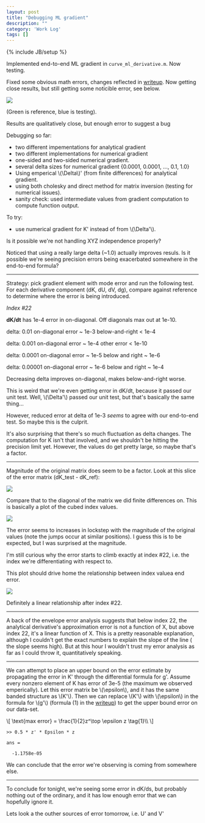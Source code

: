 ```yaml
---
layout: post
title: "Debugging ML gradient"
description: ""
category: 'Work Log'
tags: []
---
```

{% include JB/setup %}

Implemented end-to-end ML gradient in `curve_ml_derivative.m`.  Now testing. 

Fixed some obvious math errors, changes reflected in [writeup]({{site.baseurl}}/2013/11/10/reference).  Now getting close results, but still getting some noticible error, see below.

![]({{site.baseurl}}/img/2013-11-13-gradient_test.png)

(Green is reference, blue is testing).

Results are qualitatively close, but enough error to suggest a bug

Debugging so far:
    
* two different impementations for analytical gradient
* two different implementations for numerical gradient
* one-sided and two-sided numerical gradient.
* several delta sizes for numerical gradient {0.0001, 0.0001, ..., 0.1, 1.0}
* Using emperical \\(\Delta\\)' (from finite differences) for analytical gradient.
* using both cholesky and direct method for matrix inversion (testing for numerical issues).
* sanity check: used intermediate values from gradient computation to compute function output.  

To try:
    
* use numerical gradient for K' instead of from \\(\Delta'\\).


Is it possible we're not handling XYZ independence properly?

Noticed that using a really large delta (~1.0) actually improves resuls.  Is it possible we're seeing precision errors being exacerbated somewhere in the end-to-end formula?


---

Strategy:  pick gradient element with mode error and run the following test.  For each derivative component (dK, dU, dV, dg), compare against reference to determine where the error is being introduced.


*Index #22*

**dK/dt** has 1e-4 error in on-diagonal.  Off diagonals max out at 1e-10.

   delta: 0.01
   on-diagonal error ~ 1e-3
   below-and-right < 1e-4

   delta: 0.001
   on-diagonal error ~ 1e-4
   other error < 1e-10

   delta: 0.0001
   on-diagonal error ~ 1e-5
   below and right ~ 1e-6

   delta: 0.00001
   on-diagonal error ~ 1e-6
   below and right ~ 1e-4

Decreasing delta improves on-diagonal, makes below-and-right worse.  

This is weird that we're even getting error in dK/dt, because it passed our unit test.  Well, \\(\Delta'\\) passed our unit test, but that's basically the same thing...

However, reduced error at delta of 1e-3 *seems* to agree with our end-to-end test.  So maybe this is the culprit.

It's also surprising that there's so much fluctuation as delta changes.  The computation for K isn't that involved, and we shouldn't be hitting the precision limit yet.  However, the values do get pretty large, so maybe that's a factor.


---

Magnitude of the original matrix does seem to be a factor.  Look at this slice of the error matrix (dK_test - dK_ref):
        
![]({{site.baseurl}}/img/2013-11-13-error_trace.png)

Compare that to the diagonal of the matrix we did finite differences on.  This is basically a plot of the cubed index values.
    
![]({{site.baseurl}}/img/2013-11-13-K_trace.png)

The error seems to increases in lockstep with the magnitude of the original values (note the jumps occur at similar positions).  I guess this is to be expected, but I was surprised at the magnitude.

I'm still curious why the error starts to climb exactly at index #22, i.e. the index we're differentiating with respect to.  

This plot should drive home the relationship between index valuea end error.

![]({{site.baseurl}}/img/2013-11-13-error_regress_2.png)

Definitely a linear relationship after index #22.

---

A back of the envelope error analysis suggests that below index 22, the analytical derivative's approximation error is not a function of X, but above index 22, it's a linear function of X.  This is a pretty reasonable explanation, although I couldn't get the exact numbers to explain the slope of the line ( the slope seems high).  But at this hour I wouldn't trust my error analysis as far as I could throw it, quantitatively speaking.


---

We can attempt to place an upper bound on the error estimate by propagating the error in K' through the differential formula for g'.  Assume every nonzero element of K has error of 3e-5 (the maximum we observed emperically).  Let this error matrix be \\(\epsilon\\), and it has the same banded structure as \\(K'\\).  Then we can replace \\(K'\\) with \\(\epsilon\\) in the formula for \\(g'\\) (formula (1) in the [writeup]({{site.baseurl}}/2013/11/10/reference)) to get the upper bound error on our data-set.

<div>
\[
    \text{max error} = \frac{1}{2}z^\top \epsilon z \tag{1}\\
\]
</div>

    >> 0.5 * z' * Epsilon * z

    ans =

      -1.1758e-05

We can conclude that the error we're observing is coming from somewhere else.

---

To conclude for tonight, we're seeing some error in dK/ds, but probably nothing out of the ordinary, and it has low enough error that we can hopefully ignore it.

Lets look a the outher sources of error tomorrow, i.e. U' and V'
